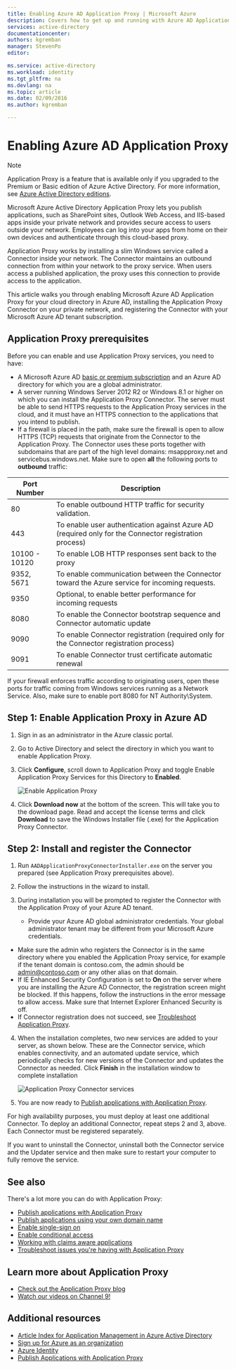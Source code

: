 ```yaml
---
title: Enabling Azure AD Application Proxy | Microsoft Azure
description: Covers how to get up and running with Azure AD Application Proxy.
services: active-directory
documentationcenter: 
authors: kgremban
manager: StevenPo
editor: 

ms.service: active-directory
ms.workload: identity
ms.tgt_pltfrm: na
ms.devlang: na
ms.topic: article
ms.date: 02/09/2016
ms.author: kgremban

---
```

# Enabling Azure AD Application Proxy
> [!NOTE]
> Application Proxy is a feature that is available only if you upgraded to the Premium or Basic edition of Azure Active Directory. For more information, see [Azure Active Directory editions](active-directory-editions.md).
> 
> 
Microsoft Azure Active Directory Application Proxy lets you publish applications, such as SharePoint sites, Outlook Web Access, and IIS-based apps inside your private network and provides secure access to users outside your network. Employees can log into your apps from home on their own devices and authenticate through this cloud-based proxy.

Application Proxy works by installing a slim Windows service called a Connector inside your network. The Connector maintains an outbound connection from within your network to the proxy service. When users access a published application, the proxy uses this connection to provide access to the application.

This article walks you through enabling Microsoft Azure AD Application Proxy for your cloud directory in Azure AD, installing the Application Proxy Connector on your private network, and registering the Connector with your Microsoft Azure AD tenant subscription.

## Application Proxy prerequisites
Before you can enable and use Application Proxy services, you need to have:

* A Microsoft Azure AD [basic or premium subscription](active-directory-editions.md) and an Azure AD directory for which you are a global administrator.
* A server running Windows Server 2012 R2 or Windows 8.1 or higher on which you can install the Application Proxy Connector. The server must be able to send HTTPS requests to the Application Proxy services in the cloud, and it must have an HTTPS connection to the applications that you intend to publish.
* If a firewall is placed in the path, make sure the firewall is open to allow HTTPS (TCP) requests that originate from the Connector to the Application Proxy. The Connector uses these ports together with subdomains that are part of the high level domains: msappproxy.net and servicebus.windows.net. Make sure to open **all** the following ports to **outbound** traffic:

| Port Number | Description |
| --- | --- |
| 80 |To enable outbound HTTP traffic for security validation. |
| 443 |To enable user authentication against Azure AD (required only for the Connector registration process) |
| 10100 - 10120 |To enable LOB HTTP responses sent back to the proxy |
| 9352, 5671 |To enable communication between the Connector toward the Azure service for incoming requests. |
| 9350 |Optional, to enable better performance for incoming requests |
| 8080 |To enable the Connector bootstrap sequence and Connector automatic update |
| 9090 |To enable Connector registration (required only for the Connector registration process) |
| 9091 |To enable Connector trust certificate automatic renewal |

If your firewall enforces traffic according to originating users, open these ports for traffic coming from Windows services running as a Network Service. Also, make sure to enable port 8080 for NT Authority\System.

## Step 1: Enable Application Proxy in Azure AD
1. Sign in as an administrator in the Azure classic portal.
2. Go to Active Directory and select the directory in which you want to enable Application Proxy.
3. Click **Configure**, scroll down to Application Proxy and toggle Enable Application Proxy Services for this Directory to **Enabled**.

    ![Enable Application Proxy](./media/active-directory-application-proxy-enable/app_proxy_enable.png)

4. Click **Download now** at the bottom of the screen. This will take you to the download page. Read and accept the license terms and click **Download** to save the Windows Installer file (.exe) for the Application Proxy Connector.


## Step 2: Install and register the Connector
1. Run `AADApplicationProxyConnectorInstaller.exe` on the server you prepared (see Application Proxy prerequisites above).
2. Follow the instructions in the wizard to install.
3. During installation you will be prompted to register the Connector with the Application Proxy of your Azure AD tenant.

   * Provide your Azure AD global administrator credentials. Your global administrator tenant may be different from your Microsoft Azure credentials.
* Make sure the admin who registers the Connector is in the same directory where you enabled the Application Proxy service, for example if the tenant domain is contoso.com, the admin should be admin@contoso.com or any other alias on that domain.
* If IE Enhanced Security Configuration is set to **On** on the server where you are installing the Azure AD Connector, the registration screen might be blocked. If this happens, follow the instructions in the error message to allow access. Make sure that Internet Explorer Enhanced Security is off.
* If Connector registration does not succeed, see [Troubleshoot Application Proxy](active-directory-application-proxy-troubleshoot.md).  

4. When the installation completes, two new services are added to your server, as shown below. These are the Connector service, which enables connectivity, and an automated update service, which periodically checks for new versions of the Connector and updates the Connector as needed. Click **Finish** in the installation window to complete installation

    ![Application Proxy Connector services](./media/active-directory-application-proxy-enable/app_proxy_services.png)

5. You are now ready to [Publish applications with Application Proxy](active-directory-application-proxy-publish.md).


For high availability purposes, you must deploy at least one additional Connector. To deploy an additional Connector, repeat steps 2 and 3, above. Each Connector must be registered separately.

If you want to uninstall the Connector, uninstall both the Connector service and the Updater service and then make sure to restart your computer to fully remove the service.

## See also
There's a lot more you can do with Application Proxy:

* [Publish applications with Application Proxy](active-directory-application-proxy-publish.md)
* [Publish applications using your own domain name](active-directory-application-proxy-custom-domains.md)
* [Enable single-sign on](active-directory-application-proxy-sso-using-kcd.md)
* [Enable conditional access](active-directory-application-proxy-conditional-access.md)
* [Working with claims aware applications](active-directory-application-proxy-claims-aware-apps.md)
* [Troubleshoot issues you're having with Application Proxy](active-directory-application-proxy-troubleshoot.md)

## Learn more about Application Proxy
* [Check out the Application Proxy blog](http://blogs.technet.com/b/applicationproxyblog/)
* [Watch our videos on Channel 9!](http://channel9.msdn.com/events/Ignite/2015/BRK3864)

## Additional resources
* [Article Index for Application Management in Azure Active Directory](active-directory-apps-index.md)
* [Sign up for Azure as an organization](sign-up-organization.md)
* [Azure Identity](fundamentals-identity.md)
* [Publish Applications with Application Proxy](active-directory-application-proxy-publish.md)

